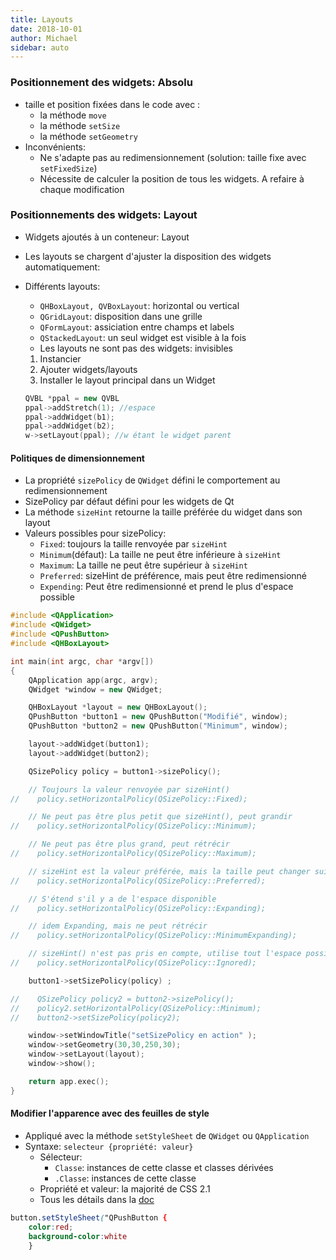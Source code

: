 ```yaml
---
title: Layouts
date: 2018-10-01
author: Michael
sidebar: auto
---
```


### Positionnement des widgets: Absolu

* taille et position fixées dans le code avec :
    * la méthode `move`
    * la méthode `setSize`
    * la méthode `setGeometry`
* Inconvénients:
    * Ne s'adapte pas au redimensionnement (solution: taille fixe avec `setFixedSize`)
    * Nécessite de calculer  la position de tous les widgets. A refaire à chaque modification

### Positionnements des widgets: Layout

* Widgets ajoutés à un conteneur: Layout
* Les layouts se chargent d'ajuster la disposition des widgets automatiquement:
* Différents layouts:
    * `QHBoxLayout, QVBoxLayout`: horizontal ou vertical
    * `QGridLayout`: disposition dans une grille
    * `QFormLayout`: assiciation entre champs et labels
    * `QStackedLayout`: un seul widget est visible à la fois
    * Les layouts ne sont pas des widgets: invisibles
  1. Instancier
  2. Ajouter widgets/layouts
  3. Installer le layout principal dans un Widget

   ```cpp
   QVBL *ppal = new QVBL
   ppal->addStretch(1); //espace
   ppal->addWidget(b1);
   ppal->addWidget(b2);
   w->setLayout(ppal); //w étant le widget parent
   ```

#### Politiques de dimensionnement

* La propriété `sizePolicy` de `QWidget` défini le comportement au redimensionnement
* SizePolicy par défaut défini pour les widgets de Qt
* La méthode `sizeHint` retourne la taille préférée du widget dans son layout
* Valeurs possibles pour sizePolicy:
    * `Fixed`: toujours la taille renvoyée par `sizeHint`
    * `Minimum`(défaut): La taille ne peut être inférieure à `sizeHint`
    * `Maximum`: La taille ne peut être supérieur à `sizeHint`
    * `Preferred`: sizeHint de préférence, mais peut être redimensionné
    * `Expending`: Peut être redimensionné et prend le plus d'espace possible

```cpp
#include <QApplication>
#include <QWidget>
#include <QPushButton>
#include <QHBoxLayout>

int main(int argc, char *argv[])
{
    QApplication app(argc, argv);
    QWidget *window = new QWidget;

    QHBoxLayout *layout = new QHBoxLayout();
    QPushButton *button1 = new QPushButton("Modifié", window);
    QPushButton *button2 = new QPushButton("Minimum", window);

    layout->addWidget(button1);
    layout->addWidget(button2);

    QSizePolicy policy = button1->sizePolicy();

    // Toujours la valeur renvoyée par sizeHint()
//    policy.setHorizontalPolicy(QSizePolicy::Fixed);

    // Ne peut pas être plus petit que sizeHint(), peut grandir
//    policy.setHorizontalPolicy(QSizePolicy::Minimum);

    // Ne peut pas être plus grand, peut rétrécir
//    policy.setHorizontalPolicy(QSizePolicy::Maximum);

    // sizeHint est la valeur préférée, mais la taille peut changer suivant les autres éléments du layout
//    policy.setHorizontalPolicy(QSizePolicy::Preferred);

    // S'étend s'il y a de l'espace disponible
//    policy.setHorizontalPolicy(QSizePolicy::Expanding);

    // idem Expanding, mais ne peut rétrécir
//    policy.setHorizontalPolicy(QSizePolicy::MinimumExpanding);

    // sizeHint() n'est pas pris en compte, utilise tout l'espace possible
//    policy.setHorizontalPolicy(QSizePolicy::Ignored);

    button1->setSizePolicy(policy) ;

//    QSizePolicy policy2 = button2->sizePolicy();
//    policy2.setHorizontalPolicy(QSizePolicy::Minimum);
//    button2->setSizePolicy(policy2);

    window->setWindowTitle("setSizePolicy en action" );
    window->setGeometry(30,30,250,30);
    window->setLayout(layout);
    window->show();

    return app.exec();
}

```

#### Modifier l'apparence avec des feuilles de style

* Appliqué avec la méthode `setStyleSheet` de `QWidget` ou `QApplication`
* Syntaxe: `selecteur {propriété: valeur}`
    * Sélecteur:
        * `Classe`: instances de cette classe et classes dérivées
        * `.Classe`: instances de cette classe
    * Propriété et valeur: la majorité de CSS 2.1
    * Tous les détails dans la [doc](http://doc.qt.io/qt-5/stylesheet.html)
  
```css
button.setStyleSheet("QPushButton {
    color:red;
    background-color:white
    }
```